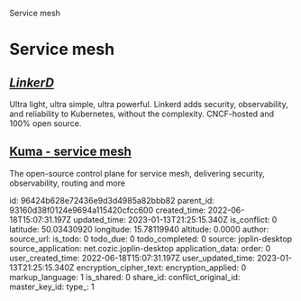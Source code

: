 Service mesh

# Service mesh

## [*LinkerD*](https://linkerd.io/)
Ultra light, ultra simple, ultra powerful. Linkerd adds security, observability, and reliability to Kubernetes, without the complexity. CNCF-hosted and 100% open source.

## [**Kuma** - service mesh](https://kuma.io/)
The open-source control plane for service mesh,
delivering security, observability, routing and more


id: 96424b628e72436e9d3d4985a82bbb82
parent_id: 93160d38f0124e9694a115420cfcc600
created_time: 2022-06-18T15:07:31.197Z
updated_time: 2023-01-13T21:25:15.340Z
is_conflict: 0
latitude: 50.03430920
longitude: 15.78119940
altitude: 0.0000
author: 
source_url: 
is_todo: 0
todo_due: 0
todo_completed: 0
source: joplin-desktop
source_application: net.cozic.joplin-desktop
application_data: 
order: 0
user_created_time: 2022-06-18T15:07:31.197Z
user_updated_time: 2023-01-13T21:25:15.340Z
encryption_cipher_text: 
encryption_applied: 0
markup_language: 1
is_shared: 0
share_id: 
conflict_original_id: 
master_key_id: 
type_: 1